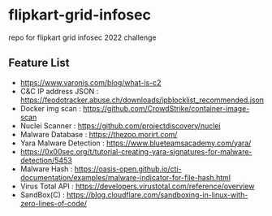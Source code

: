 # flipkart-grid-infosec
repo for flipkart grid infosec 2022 challenge

## Feature List

* https://www.varonis.com/blog/what-is-c2
* C&C IP address JSON : https://feodotracker.abuse.ch/downloads/ipblocklist_recommended.json
* Docker img scan : https://github.com/CrowdStrike/container-image-scan
* Nuclei Scanner : https://github.com/projectdiscovery/nuclei
* Malware Database : https://thezoo.morirt.com/
* Yara Malware Detection : https://www.blueteamsacademy.com/yara/
* https://0x00sec.org/t/tutorial-creating-yara-signatures-for-malware-detection/5453
* Malware Hash : https://oasis-open.github.io/cti-documentation/examples/malware-indicator-for-file-hash.html
* Virus Total API : https://developers.virustotal.com/reference/overview
* SandBox(C) : https://blog.cloudflare.com/sandboxing-in-linux-with-zero-lines-of-code/
